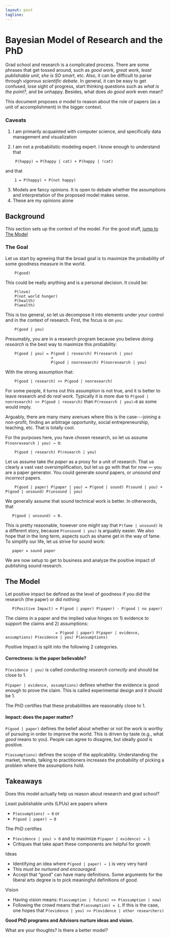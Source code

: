 ```yaml
---
layout: post
tagline:
---
```


# Bayesian Model of Research and the PhD

Grad school and research is a complicated process.  There are some phrases that get tossed around, such as _good work_, _great work_, _least publishable unit_, _she is SO smart_, etc.  Also, it can be difficult to parse through _vigorous scientific debate_.  In general, it can be easy to get confused, lose sight of progress, start thinking questions such as _what is the point?_, and be unhappy.    Besides, what does _do good work_ even mean?

This document proposes _a_ model to reason about the role of papers (as a unit of accomplishment) in the bigger context.

### Caveats

1. I am primarily acquainted with computer science, and specifically data management and visualization
2. I am not a probabilistic modeling expert.  I know enough to understand that

        P(happy) = P(happy | cat) + P(happy | !cat)

and that

        1 = P(happy) + P(not happy)


3. Models are fancy opinions.  It is open to debate whether the assumptions and interpretation of the proposed model makes sense.
4. These are my opinions alone


## Background 

This section sets up the context of the model.  For the good stuff, [jump to The Model](#themodel)

### The Goal

Let us start by agreeing that the broad goal is to maximize the probability of some goodness measure in the world.  

        P(good)

This could be really anything and is a personal decision.  It could be:


        P(love)   
        P(not world hunger)   
        P(health)   
        P(wealth)

This is too general, so let us decompose it into elements under your control and in the context of research.  First, the focus is on `you`:

        P(good | you)

Presumably, you are in a research program because you believe _doing research_ is the best way to maximize this probability:

        P(good | you) = P(good | research) P(research | you) 
                        + 
                        P(good | nonresearch) P(nonresearch | you)

With the strong assumption that:

        P(good | research) >> P(good | nonresearch)

For some people, it turns out this assumption is not true, and it is better to leave research and do _real work_.
Typically it is more due to `P(good | nonresearch) >> P(good | research)` than `P(research | you)→0` as some would imply.

Arguably, there are many many avenues where this is the case---joining a non-profit, finding an arbitrage opportunity, social entrepreneurship, teaching, etc.  That is totally cool.

For the purposes here, you have chosen research, so let us assume `P(nonresearch | you) → 0`:

        P(good | research) P(research | you)

Let us assume take _the paper_ as a proxy for a unit of research.  That us clearly a vast vast oversimplification, but let us go with that for now — you are a paper generator.  You could generate *sound* papers, or *unsound and incorrect* papers.

        P(good | paper) P(paper | you) = P(good | sound) P(sound | you) + P(good | unsound) P(unsound | you)

We generally assume that sound technical work is better.  In otherwords, that 

       P(good | unsound) → 0.  

This is pretty reasonable, however one might say that `P(fame | unsound)` is a different story, because `P(unsound | you)` is arguably easier.  We also hope that in the long term, aspects such as shame get in the way of fame.  To simplify our life, let us strive for sound work:

       paper = sound paper

We are now setup to get to business and analyze the positive impact of publishing sound research.  


## <a name="themodel"></a> The Model

Let positive impact be defined as the level of goodness if you did the research (the paper) or did nothing:

       P(Positive Impact) = P(good | paper) P(paper) - P(good | no paper)

The claims in a paper and the implied value hinges on 1) evidence to support the claims and 2) assumptions:

                          = P(good | paper) P(paper | evidence, assumptions) P(evidence | you) P(assumptions)

Positive Impact is split into the following 2 categories.

#### Correctness: is the paper believable?

`P(evidence | you)` is called _conducting research correctly_ and should be close to 1.  

`P(paper | evidence, assumptions)` defines whether the evidence is good enough to prove the claim.  This is called experimental design and it should be 1.

The PhD certifies that these probabilities are reasonably close to 1.  

#### Impact: does the paper matter?

`P(good | paper)` defines the belief about whether or not the work is worthy of pursuing in order to improve the world.  This is driven by taste (e.g., what _good_ means to you).  People can agree to disagree, but ideally _good_ is positive.

`P(assumptions)` defines the scope of the applicability.  Understanding the market, trends, talking to practitioners increases the probability of picking a problem where the assumptions hold.

## Takeaways

Does this model actually help us reason about research and grad school?  

Least publishable units (LPUs) are papers where 

* `P(assumptions) → 0` or 
* `P(good | paper) → 0`

The PhD certifies

* `P(evidence | you) > 0` and to maximize `P(paper | evidence) → 1`
* Critiques that take apart these components are helpful for growth

Ideas

* Identifying an idea where `P(good | paper) → 1` is very very hard
* This *must be nurtured and encouraged.*  
* Accept that “good” can have many definitions.  Some arguments for the liberal arts degree is to pick meaningful definitions of _good_. 

Vision 

* Having vision means: `P(assumption | future) >> P(assumption | now)`  
* Following the crowd means that `P(assumption) = 1`.  If this is the case, one hopes that `P(evidence | you) >> P(evidence | other researchers)`

**Good PhD programs and Advisors nurture ideas and vision.**


What are your thoughts?  Is there a better model?


